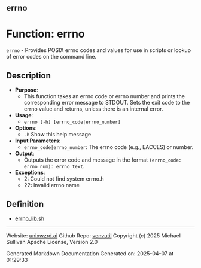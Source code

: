 ## errno
# Function: errno
 `errno` - Provides POSIX errno codes and values for use in scripts or lookup of error codes on the command line.
## Description
- **Purpose**: 
  - This function takes an errno code or errno number and prints the corresponding error message to STDOUT. Sets the exit code to the errno value and returns, unless there is an internal error.
- **Usage**: 
  - `errno [-h] [errno_code|errno_number]`
- **Options**: 
  - `-h`   Show this help message
- **Input Parameters**: 
  - `errno_code|errno_number`: The errno code (e.g., EACCES) or number.
- **Output**: 
  - Outputs the error code and message in the format `(errno_code: errno_num): errno_text`.
- **Exceptions**: 
  - 2: Could not find system errno.h
  - 22: Invalid errno name

## Definition 

* [errno_lib.sh](../errno_lib_sh.md)
---

Website: [unixwzrd.ai](https://unixwzrd.ai)
Github Repo: [venvutil](https://github.com/unixwzrd/venvutil)
Copyright (c) 2025 Michael Sullivan
Apache License, Version 2.0

Generated Markdown Documentation
Generated on: 2025-04-07 at 01:29:33
